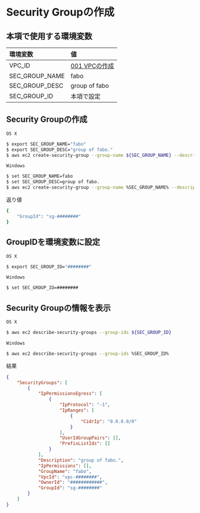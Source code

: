 # Security Groupの作成

## 本項で使用する環境変数

|環境変数|値|
|:--|:--|
|VPC_ID|[001 VPCの作成](/vpc/001_create_vpc.md)|
|SEC_GROUP_NAME| fabo |
|SEC_GROUP_DESC| group of fabo |
|SEC_GROUP_ID| 本項で設定 |


## Security Groupの作成

`OS X`

```bash
$ export SEC_GROUP_NAME="fabo"
$ export SEC_GROUP_DESC="group of fabo."
$ aws ec2 create-security-group --group-name ${SEC_GROUP_NAME} --description "${SEC_GROUP_DESC}" --vpc-id ${VPC_ID}
```

`Windows`

```bash
$ set SEC_GROUP_NAME=fabo
$ set SEC_GROUP_DESC=group of fabo.
$ aws ec2 create-security-group --group-name %SEC_GROUP_NAME% --description %SEC_GROUP_DESC% --vpc-id %VPC_ID%
```

返り値

```bash
{
    "GroupId": "sg-########"
}
```

## GroupIDを環境変数に設定

`OS X`

```bash
$ export SEC_GROUP_ID="########"
```

`Windows`

```bash
$ set SEC_GROUP_ID=########
```


## Security Groupの情報を表示

`OS X`

```bash
$ aws ec2 describe-security-groups --group-ids ${SEC_GROUP_ID}
```

`Windows`

```bash
$ aws ec2 describe-security-groups --group-ids %SEC_GROUP_ID%
```

結果

```json
{
    "SecurityGroups": [
        {
            "IpPermissionsEgress": [
                {
                    "IpProtocol": "-1", 
                    "IpRanges": [
                        {
                            "CidrIp": "0.0.0.0/0"
                        }
                    ], 
                    "UserIdGroupPairs": [], 
                    "PrefixListIds": []
                }
            ], 
            "Description": "group of fabo.", 
            "IpPermissions": [], 
            "GroupName": "fabo", 
            "VpcId": "vpc-########", 
            "OwnerId": "############", 
            "GroupId": "sg-########"
        }
    ]
}
```